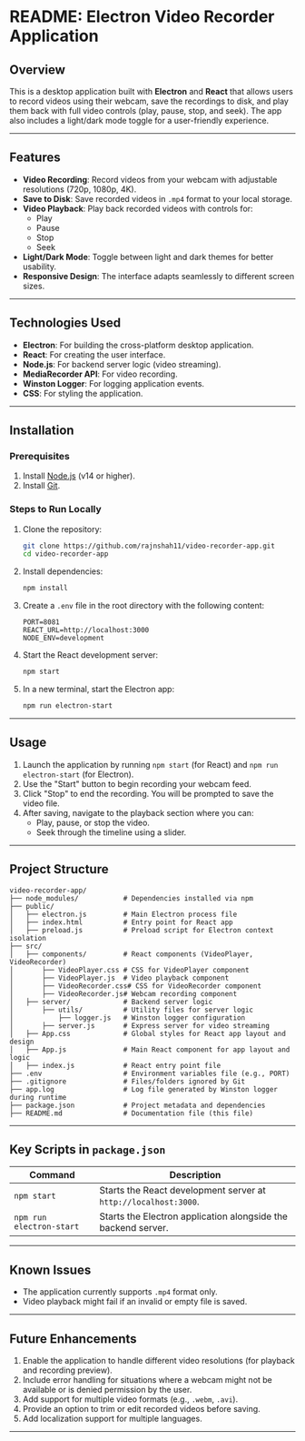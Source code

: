 # README: Electron Video Recorder Application

## Overview

This is a desktop application built with **Electron** and **React** that allows users to record videos using their webcam, save the recordings to disk, and play them back with full video controls (play, pause, stop, and seek). The app also includes a light/dark mode toggle for a user-friendly experience.

---

## Features

- **Video Recording**: Record videos from your webcam with adjustable resolutions (720p, 1080p, 4K).
- **Save to Disk**: Save recorded videos in `.mp4` format to your local storage.
- **Video Playback**: Play back recorded videos with controls for:
  - Play
  - Pause
  - Stop
  - Seek
- **Light/Dark Mode**: Toggle between light and dark themes for better usability.
- **Responsive Design**: The interface adapts seamlessly to different screen sizes.

---

## Technologies Used

- **Electron**: For building the cross-platform desktop application.
- **React**: For creating the user interface.
- **Node.js**: For backend server logic (video streaming).
- **MediaRecorder API**: For video recording.
- **Winston Logger**: For logging application events.
- **CSS**: For styling the application.

---

## Installation

### Prerequisites
1. Install [Node.js](https://nodejs.org/) (v14 or higher).
2. Install [Git](https://git-scm.com/).

### Steps to Run Locally
1. Clone the repository:
   ```bash
   git clone https://github.com/rajnshah11/video-recorder-app.git
   cd video-recorder-app
   ```

2. Install dependencies:
   ```bash
   npm install
   ```

3. Create a `.env` file in the root directory with the following content:
   ```
   PORT=8081
   REACT_URL=http://localhost:3000
   NODE_ENV=development
   ```

4. Start the React development server:
   ```bash
   npm start
   ```

5. In a new terminal, start the Electron app:
   ```bash
   npm run electron-start
   ```

---

## Usage

1. Launch the application by running `npm start` (for React) and `npm run electron-start` (for Electron).
2. Use the "Start" button to begin recording your webcam feed.
3. Click "Stop" to end the recording. You will be prompted to save the video file.
4. After saving, navigate to the playback section where you can:
   - Play, pause, or stop the video.
   - Seek through the timeline using a slider.

---

## Project Structure

```
video-recorder-app/
├── node_modules/           # Dependencies installed via npm
├── public/
│   ├── electron.js         # Main Electron process file
│   ├── index.html          # Entry point for React app
│   ├── preload.js          # Preload script for Electron context isolation
├── src/
│   ├── components/         # React components (VideoPlayer, VideoRecorder)
│       ├── VideoPlayer.css # CSS for VideoPlayer component
│       ├── VideoPlayer.js  # Video playback component
│       ├── VideoRecorder.css# CSS for VideoRecorder component
│       ├── VideoRecorder.js# Webcam recording component
│   ├── server/             # Backend server logic
│       ├── utils/          # Utility files for server logic
│           ├── logger.js   # Winston logger configuration
│       ├── server.js       # Express server for video streaming
│   ├── App.css             # Global styles for React app layout and design
│   ├── App.js              # Main React component for app layout and logic
│   ├── index.js            # React entry point file
├── .env                    # Environment variables file (e.g., PORT)
├── .gitignore              # Files/folders ignored by Git
├── app.log                 # Log file generated by Winston logger during runtime
├── package.json            # Project metadata and dependencies
├── README.md               # Documentation file (this file)
```

---

## Key Scripts in `package.json`

| Command                 | Description                                                      |
|-------------------------|------------------------------------------------------------------|
| `npm start`             | Starts the React development server at `http://localhost:3000`. |
| `npm run electron-start`| Starts the Electron application alongside the backend server.    |

---

## Known Issues

- The application currently supports `.mp4` format only.
- Video playback might fail if an invalid or empty file is saved.

---

## Future Enhancements
1. Enable the application to handle different video resolutions (for playback and recording preview).
2. Include error handling for situations where a webcam might not be available or is denied permission by the user.
3. Add support for multiple video formats (e.g., `.webm`, `.avi`).
4. Provide an option to trim or edit recorded videos before saving.
5. Add localization support for multiple languages.

---
